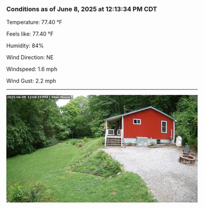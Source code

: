 ### Conditions as of June 8, 2025 at 12:13:34 PM CDT 

Temperature: 77.40 &deg;F

Feels like: 77.40 &deg;F

Humidity: 84%

Wind Direction: NE

Windspeed: 1.6 mph

Wind Gust: 2.2 mph

---

<img src="./images/latest.jpeg"/>

